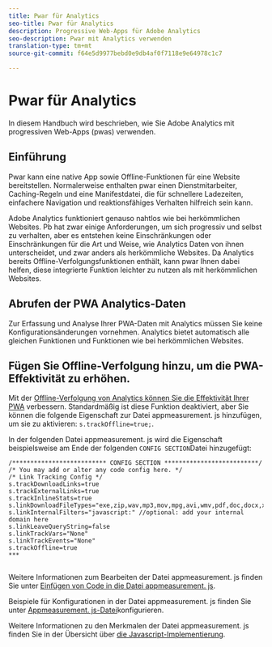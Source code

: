 ```yaml
---
title: Pwar für Analytics
seo-title: Pwar für Analytics
description: Progressive Web-Apps für Adobe Analytics
seo-description: Pwar mit Analytics verwenden
translation-type: tm+mt
source-git-commit: f64e5d9977bebd0e9db4af0f7118e9e64978c1c7

---
```



# Pwar für Analytics

In diesem Handbuch wird beschrieben, wie Sie Adobe Analytics mit progressiven Web-Apps (pwas) verwenden.

## Einführung

Pwar kann eine native App sowie Offline-Funktionen für eine Website bereitstellen. Normalerweise enthalten pwar einen Dienstmitarbeiter, Caching-Regeln und eine Manifestdatei, die für schnellere Ladezeiten, einfachere Navigation und reaktionsfähiges Verhalten hilfreich sein kann.

Adobe Analytics funktioniert genauso nahtlos wie bei herkömmlichen Websites. Pb hat zwar einige Anforderungen, um sich progressiv und selbst zu verhalten, aber es entstehen keine Einschränkungen oder Einschränkungen für die Art und Weise, wie Analytics Daten von ihnen unterscheidet, und zwar anders als herkömmliche Websites. Da Analytics bereits Offline-Verfolgungsfunktionen enthält, kann pwar Ihnen dabei helfen, diese integrierte Funktion leichter zu nutzen als mit herkömmlichen Websites.

## Abrufen der PWA Analytics-Daten

Zur Erfassung und Analyse Ihrer PWA-Daten mit Analytics müssen Sie keine Konfigurationsänderungen vornehmen. Analytics bietet automatisch alle gleichen Funktionen und Funktionen wie bei herkömmlichen Websites.

## Fügen Sie Offline-Verfolgung hinzu, um die PWA-Effektivität zu erhöhen.

Mit der [Offline-Verfolgung von Analytics können Sie die Effektivität Ihrer PWA](https://docs.adobe.com/content/help/en/analytics/implementation/javascript-implementation/offline-tracking.html) verbessern. Standardmäßig ist diese Funktion deaktiviert, aber Sie können die folgende Eigenschaft zur Datei appmeasurement. js hinzufügen, um sie zu aktivieren: `s.trackOffline=true;`.

In der folgenden Datei appmeasurement. js wird die Eigenschaft beispielsweise am Ende der folgenden `CONFIG SECTION`Datei hinzugefügt:

```
/************************** CONFIG SECTION **************************/ 
/* You may add or alter any code config here. */ 
/* Link Tracking Config */ 
s.trackDownloadLinks=true 
s.trackExternalLinks=true 
s.trackInlineStats=true 
s.linkDownloadFileTypes="exe,zip,wav,mp3,mov,mpg,avi,wmv,pdf,doc,docx,xls,xlsx,ppt,pptx" 
s.linkInternalFilters="javascript:" //optional: add your internal domain here 
s.linkLeaveQueryString=false 
s.linkTrackVars="None" 
s.linkTrackEvents="None" 
s.trackOffline=true
***
    
```


Weitere Informationen zum Bearbeiten der Datei appmeasurement. js finden Sie unter [Einfügen von Code in die Datei appmeasurement. js](https://docs.adobe.com/content/help/en/analytics/implementation/implement-analytics-with-dtm/analytics-tool/t-appmeasurement-code.html).

Beispiele für Konfigurationen in der Datei appmeasurement. js finden Sie unter [Appmeasurement. js-Datei](https://docs.adobe.com/content/help/en/analytics/implementation/javascript-implementation/appmeasure-mjs-pagecode.html#section_042412C29CC249E298F19B2BC2F43CE7)konfigurieren.

Weitere Informationen zu den Merkmalen der Datei appmeasurement. js finden Sie in der Übersicht über [die Javascript-Implementierung](https://docs.adobe.com/content/help/en/analytics/implementation/javascript-implementation/appmeasurement-js/appmeasure-mjs.html).
